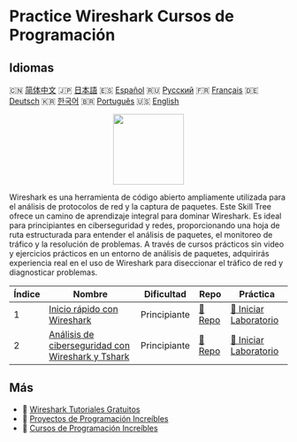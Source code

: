 # Practice Wireshark Cursos de Programación

## Idiomas

🇨🇳 [简体中文](README_zh.md) 🇯🇵 [日本語](README_ja.md) 🇪🇸 [Español](README_es.md) 🇷🇺 [Русский](README_ru.md) 🇫🇷 [Français](README_fr.md) 🇩🇪 [Deutsch](README_de.md) 🇰🇷 [한국어](README_ko.md) 🇧🇷 [Português](README_pt.md) 🇺🇸 [English](README.md) 

<div align="center">
<img width="128px" src="https://file.labex.io/path/OuFutztV2dPZ.png">
</div>

Wireshark es una herramienta de código abierto ampliamente utilizada para el análisis de protocolos de red y la captura de paquetes. Este Skill Tree ofrece un camino de aprendizaje integral para dominar Wireshark. Es ideal para principiantes en ciberseguridad y redes, proporcionando una hoja de ruta estructurada para entender el análisis de paquetes, el monitoreo de tráfico y la resolución de problemas. A través de cursos prácticos sin video y ejercicios prácticos en un entorno de análisis de paquetes, adquirirás experiencia real en el uso de Wireshark para diseccionar el tráfico de red y diagnosticar problemas.

|   Índice | Nombre                                                                                                                            | Dificultad   | Repo                                                                                      | Práctica                                                                                               |
|----------|-----------------------------------------------------------------------------------------------------------------------------------|--------------|-------------------------------------------------------------------------------------------|--------------------------------------------------------------------------------------------------------|
|        1 | [Inicio rápido con Wireshark](https://labex.io/es/courses/quick-start-with-wireshark)                                             | Principiante | [🔗 Repo](https://github.com/labex-labs/quick-start-with-wireshark)                       | [🚀 Iniciar Laboratorio](https://labex.io/es/courses/quick-start-with-wireshark)                       |
|        2 | [Análisis de ciberseguridad con Wireshark y Tshark](https://labex.io/es/courses/cybersecurity-analysis-with-wireshark-and-tshark) | Principiante | [🔗 Repo](https://github.com/labex-labs/cybersecurity-analysis-with-wireshark-and-tshark) | [🚀 Iniciar Laboratorio](https://labex.io/es/courses/cybersecurity-analysis-with-wireshark-and-tshark) |

## Más

- 🔗 [Wireshark Tutoriales Gratuitos](https://github.com/labex-labs/wireshark-free-tutorials)
- 🔗 [Proyectos de Programación Increíbles](https://github.com/labex-labs/awesome-programming-projects)
- 🔗 [Cursos de Programación Increíbles](https://github.com/labex-labs/awesome-programming-courses)

